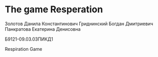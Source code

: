 # The game Resperation
Золотов Данила Константинович Гриднинский Богдан Дмитриевич Панкратова Екатерина Денисовна

Б9121-09.03.03ПИКД1

Respiration Game
